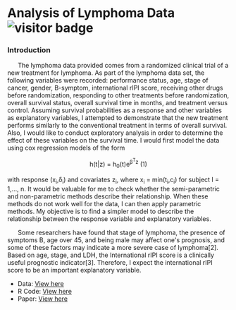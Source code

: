 # Analysis of Lymphoma Data ![visitor badge](https://visitor-badge.glitch.me/badge?page_id=shikaijin/STAT-486-Survival-Analysis.visitor-badge)


### Introduction
<p>&nbsp;&nbsp;&nbsp;&nbsp;&nbsp;&nbsp;The lymphoma data provided comes from a randomized clinical trial of a new treatment for lymphoma. As part of the lymphoma data set, the following variables were recorded: performance status, age, stage of cancer, gender, B-symptom, international rIPI score, receiving other drugs before randomization, responding to other treatments before randomization, overall survival status, overall survival time in months, and treatment versus control. Assuming survival probabilities as a response and other variables as explanatory variables, I attempted to demonstrate that the new treatment performs similarly to the conventional treatment in terms of overall survival. Also, I would like to conduct exploratory analysis in order to determine the effect of these variables on the survival time. I would first model the data using cox regression models of the form</p>
<p align="center">h(t|z) = h<sub>0</sub>(t)e<sup>β<sup>T</sup>z</sup>    (1)</p>
<p> with response (x<sub>i</sub>,δ<sub>i</sub>) and covariates z<sub>i</sub>, where x<sub>i</sub> = min(t<sub>i</sub>,c<sub>i</sub>) for subject I = 1,…, n. It would be valuable for me to check whether the semi-parametric and non-parametric methods describe their relationship. When these methods do not work well for the data, I can then apply parametric methods. My objective is to find a simpler model to describe the relationship between the response variable and explanatory variables.</p>
<p>&nbsp;&nbsp;&nbsp;&nbsp;&nbsp;&nbsp;Some researchers have found that stage of lymphoma, the presence of symptoms B, age over 45, and being male may affect one's prognosis, and some of these factors may indicate a more severe case of lymphoma[2]. Based on age, stage, and LDH, the International rIPI score is a clinically useful prognostic indicator[3]. Therefore, I expect the international rIPI score to be an important explanatory variable.</p>



* Data: [View here](https://github.com/shikaijin/Analysis-of-Lymphoma-Data/blob/1a10df0feeea003f9abe8036ec13389b8ecd2f9d/lymphoma.csv)
* R Code: [View here](https://github.com/shikaijin/Analysis-of-Lymphoma-Data/blob/1a10df0feeea003f9abe8036ec13389b8ecd2f9d/output.R)
* Paper: [View here](https://github.com/shikaijin/Analysis-of-Lymphoma-Data/blob/94b98acac60c343d5f773070e7a63d13090ed662/paper.md)

